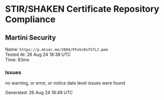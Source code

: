 # STIR/SHAKEN Certificate Repository Compliance

## Martini Security

Name: `https://p.mtsec.me/2884/FFoSc8xY57LJ.pem`\
Tested At: 26 Aug 24 18:38 UTC\
Time: 83ms

### Issues

no warning, or error, or notice date level issues were found

Generated: 26 Aug 24 18:49 UTC